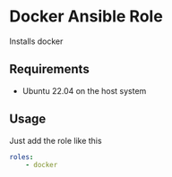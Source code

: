 # Docker Ansible Role
Installs docker

## Requirements
- Ubuntu 22.04 on the host system

## Usage
Just add the role like this
```yaml
roles:
    - docker
```
